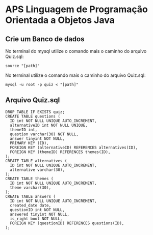 # APS Linguagem de Programação Orientada a Objetos Java

## Crie um Banco de dados

No terminal do mysql utilize o comando mais o caminho do arquivo Quiz.sql:
```
source "[path]"
```
No terminal utilize o comando mais o caminho do arquivo Quiz.sql:
```
mysql -u root -p quiz < "[path]"
```
## Arquivo Quiz.sql
```
DROP TABLE IF EXISTS quiz;
CREATE TABLE questions (
  ID int NOT NULL UNIQUE AUTO_INCREMENT,
  alternativeID int NOT NULL UNIQUE,
  themeID int,
  question varchar(30) NOT NULL,
  answer tinyint NOT NULL,
  PRIMARY KEY (ID),
  FOREIGN KEY (alternativeID) REFERENCES alternatives(ID),
  FOREIGN KEY (themeID) REFERENCES themes(ID),
);
CREATE TABLE alternatives (
  ID int NOT NULL UNIQUE AUTO_INCREMENT,
  alternative varchar(30),
);
CREATE TABLE themes (
  ID int NOT NULL UNIQUE AUTO_INCREMENT,
  theme varchar(30),
);
CREATE TABLE answers (
  ID int NOT NULL UNIQUE AUTO_INCREMENT,
  created_date date,
  questionID int NOT NULL,
  answered tinyint NOT NULL,
  is_right bool NOT NULL,
  FOREIGN KEY (questionID) REFERENCES questions(ID),
);
```